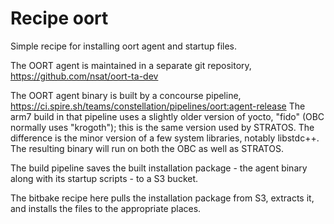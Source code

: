 Recipe oort
====================

Simple recipe for installing oort agent and startup files.

The OORT agent is maintained in a separate git repository,
https://github.com/nsat/oort-ta-dev

The OORT agent binary is built by a concourse pipeline,
https://ci.spire.sh/teams/constellation/pipelines/oort:agent-release
The arm7 build in that pipeline uses a slightly older version
of yocto, "fido" (OBC normally uses "krogoth"); this is the same
version used by STRATOS.  The difference is the minor version of
a few system libraries, notably libstdc++.  The resulting binary
will run on both the OBC as well as STRATOS.

The build pipeline saves the built installation package - the
agent binary along with its startup scripts - to a S3 bucket.

The bitbake recipe here pulls the installation package from S3,
extracts it, and installs the files to the appropriate places.
